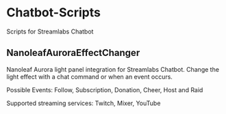 # Chatbot-Scripts
Scripts for Streamlabs Chatbot

## NanoleafAuroraEffectChanger
Nanoleaf Aurora light panel integration for Streamlabs Chatbot. Change the light effect with a chat command or when an event occurs.

Possible Events: Follow, Subscription, Donation, Cheer, Host and Raid

Supported streaming services: Twitch, Mixer, YouTube
